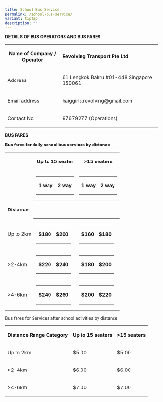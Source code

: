 ```yaml
---
title: School Bus Service
permalink: /school-bus-service/
variant: tiptap
description: ""
---
```

<p><strong>DETAILS OF BUS OPERATORS AND BUS FARES</strong>
</p>
<table style="minWidth: 50px">
<colgroup>
<col>
<col>
</colgroup>
<tbody>
<tr>
<th rowspan="1" colspan="1">
<p>Name of Company / Operator</p>
</th>
<td rowspan="1" colspan="1">
<p><strong>Revolving Transport Pte Ltd</strong>
</p>
</td>
</tr>
<tr>
<td rowspan="1" colspan="1">
<p>Address</p>
</td>
<td rowspan="1" colspan="1">
<p>61 Lengkok Bahru #01-448 Singapore 150061</p>
</td>
</tr>
<tr>
<td rowspan="1" colspan="1">
<p>Email address</p>
</td>
<td rowspan="1" colspan="1">
<p><a rel="noopener noreferrer nofollow" target="_blank">haiggirls.revolving@gmail.com</a>
</p>
</td>
</tr>
<tr>
<td rowspan="1" colspan="1">
<p>Contact No.</p>
</td>
<td rowspan="1" colspan="1">
<p>97679277 (Operations)</p>
</td>
</tr>
</tbody>
</table>
<p><strong>BUS FARES</strong>
</p>
<p><strong>Bus fares for daily school bus services by distance</strong>
</p>
<table style="minWidth: 75px">
<colgroup>
<col>
<col>
<col>
</colgroup>
<tbody>
<tr>
<th rowspan="1" colspan="1">
<p></p>
</th>
<th rowspan="1" colspan="1">
<p>Up to 15 seater</p>
</th>
<th rowspan="1" colspan="1">
<p>&gt;15 seaters</p>
</th>
</tr>
<tr>
<td rowspan="1" colspan="1">
<p></p>
</td>
<td rowspan="1" colspan="1">
<table style="minWidth: 50px">
<colgroup>
<col>
<col>
</colgroup>
<tbody>
<tr>
<th rowspan="1" colspan="1">
<p>1 way</p>
</th>
<th rowspan="1" colspan="1">
<p>2 way</p>
</th>
</tr>
</tbody>
</table>
<p></p>
</td>
<td rowspan="1" colspan="1">
<table style="minWidth: 50px">
<colgroup>
<col>
<col>
</colgroup>
<tbody>
<tr>
<th rowspan="1" colspan="1">
<p>1 way</p>
</th>
<th rowspan="1" colspan="1">
<p>2 way</p>
</th>
</tr>
</tbody>
</table>
<p></p>
</td>
</tr>
<tr>
<td rowspan="1" colspan="1">
<p><strong>Distance</strong>
</p>
</td>
<th rowspan="1" colspan="1">
<p></p>
</th>
<th rowspan="1" colspan="1">
<p></p>
</th>
</tr>
<tr>
<td rowspan="1" colspan="1">
<p>Up to 2km</p>
</td>
<th rowspan="1" colspan="1">
<table style="minWidth: 50px">
<colgroup>
<col>
<col>
</colgroup>
<tbody>
<tr>
<th rowspan="1" colspan="1">
<p>$180</p>
</th>
<th rowspan="1" colspan="1">
<p>$200</p>
</th>
</tr>
</tbody>
</table>
</th>
<th rowspan="1" colspan="1">
<table style="minWidth: 50px">
<colgroup>
<col>
<col>
</colgroup>
<tbody>
<tr>
<th rowspan="1" colspan="1">
<p>$160</p>
</th>
<th rowspan="1" colspan="1">
<p>$180</p>
</th>
</tr>
</tbody>
</table>
<p></p>
</th>
</tr>
<tr>
<td rowspan="1" colspan="1">
<p>&gt;2-4km</p>
</td>
<td rowspan="1" colspan="1">
<table style="minWidth: 50px">
<colgroup>
<col>
<col>
</colgroup>
<tbody>
<tr>
<th rowspan="1" colspan="1">
<p>$220</p>
</th>
<th rowspan="1" colspan="1">
<p>$240</p>
</th>
</tr>
</tbody>
</table>
</td>
<td rowspan="1" colspan="1">
<table style="minWidth: 50px">
<colgroup>
<col>
<col>
</colgroup>
<tbody>
<tr>
<th rowspan="1" colspan="1">
<p>$180</p>
</th>
<th rowspan="1" colspan="1">
<p>$200</p>
</th>
</tr>
</tbody>
</table>
<p></p>
</td>
</tr>
<tr>
<td rowspan="1" colspan="1">
<p>&gt;4-6km</p>
</td>
<td rowspan="1" colspan="1">
<table style="minWidth: 50px">
<colgroup>
<col>
<col>
</colgroup>
<tbody>
<tr>
<th rowspan="1" colspan="1">
<p>$240</p>
</th>
<th rowspan="1" colspan="1">
<p>$260</p>
</th>
</tr>
</tbody>
</table>
</td>
<td rowspan="1" colspan="1">
<table style="minWidth: 50px">
<colgroup>
<col>
<col>
</colgroup>
<tbody>
<tr>
<th rowspan="1" colspan="1">
<p>$200</p>
</th>
<th rowspan="1" colspan="1">
<p>$220</p>
</th>
</tr>
</tbody>
</table>
<p></p>
</td>
</tr>
</tbody>
</table>
<p></p>
<p>Bus fares for Services after school activities by distance</p>
<table style="minWidth: 75px">
<colgroup>
<col>
<col>
<col>
</colgroup>
<tbody>
<tr>
<th rowspan="1" colspan="1">
<p>Distance Range Category</p>
</th>
<th rowspan="1" colspan="1">
<p>Up to 15 seaters</p>
</th>
<th rowspan="1" colspan="1">
<p>&gt;15 seaters</p>
</th>
</tr>
<tr>
<td rowspan="1" colspan="1">
<p>Up to 2km</p>
</td>
<td rowspan="1" colspan="1">
<p>$5.00</p>
</td>
<td rowspan="1" colspan="1">
<p>$5.00</p>
</td>
</tr>
<tr>
<td rowspan="1" colspan="1">
<p>&gt;2-4km</p>
</td>
<td rowspan="1" colspan="1">
<p>$6.00</p>
</td>
<td rowspan="1" colspan="1">
<p>$6.00</p>
</td>
</tr>
<tr>
<td rowspan="1" colspan="1">
<p>&gt;4-6km</p>
</td>
<td rowspan="1" colspan="1">
<p>$7.00</p>
</td>
<td rowspan="1" colspan="1">
<p>$7.00</p>
</td>
</tr>
</tbody>
</table>
<p></p>